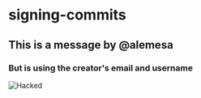 # signing-commits

## This is a message by @alemesa

### But is using the creator's email and username

![Hacked](https://media.giphy.com/media/lp3GUtG2waC88/giphy.gif)
